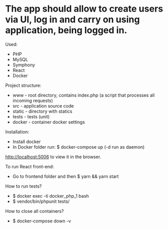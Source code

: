 

# The app should allow to create users via UI, log in and carry on using application, being logged in. 

Used:
* PHP
* MySQL
* Symphony
* React
* Docker

Project structure:
* www - root directory, contains index.php (a script that processes all incoming requests)
* src - application source code
* static - directory with statics
* tests - tests (unit)
* docker - container docker settings

Installation:
* Install docker
* In Docker folder run: $ docker-compose up (-d run as daemon)

[http://localhost:5006](http://localhost:5006) to view it in the browser.

To run React front-end:
* Go to frontend folder and then $ yarn && yarn start

How to run tests?
* $ docker exec -ti docker_php_1 bash
* $ vendor/bin/phpunit tests/

How to close all containers?
* $ docker-compose down -v
